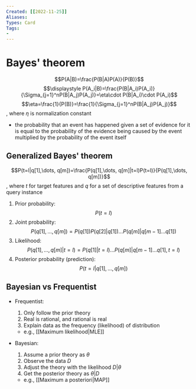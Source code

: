 ```yaml
---
Created: [[2022-11-25]]
Aliases: 
Types: Card
Tags: 
- 
---
```

# Bayes' theorem
$$P(A|B)=\frac{P(B|A)P(A)}{P(B)}$$
$$\displaystyle P(A_i|B)=\frac{P(B|A_i)P(A_i)}{\Sigma_{j=1}^nP(B|A_j)P(A_j)}=\eta\cdot P(B|A_i)\cdot P(A_i)$$
$$\eta=\frac{1}{P(B)}=\frac{1}{\Sigma_{j=1}^nP(B|A_j)P(A_j)}$$
, where $\eta$ is normalization constant
- the probability that an event has happened given a set of evidence for it is equal to the probability of the evidence being caused by the event multiplied by the probability of the event itself

## Generalized Bayes' theorem
$$P(t=l|q[1],\dots, q[m])=\frac{P(q[1],\dots, q[m]|t=l)P(t=l)}{P(q[1],\dots, q[m])}$$
, where $t$ for target features and $q$ for a set of descriptive features from a query instance

1. Prior probability: 
   $$P(t=l)$$
2. Joint probability: 
   $$P(q[1],\dots, q[m])=P(q[1])P(q[2]|q[1])\dots P(q[m]|q[m-1]\dots q[1])$$
3. Likelihood: 
   $$P(q[1],\dots, q[m]|t=l)=P(q[1]|t=l)\dots P(q[m]|q[m-1]\dots q[1],t=l)$$
4. Posterior probability (prediction):
   $$P(t=l|q[1],\dots, q[m])$$
## Bayesian vs Frequentist
- Frequentist: 
  1. Only follow the prior theory
  2. Real is rational, and rational is real
  3. Explain data as the frequency (likelihood) of distribution
  - e.g., [[Maximum likelihood|MLE]]

- Bayesian: 
  1. Assume a prior theory as $\theta$ 
  2. Observe the data $D$ 
  3. Adjust the theory with the likelihood $D|\theta$ 
  4. Get the posterior theory as $\theta|D$ 
  - e.g., [[Maximum a posteriori|MAP]]
